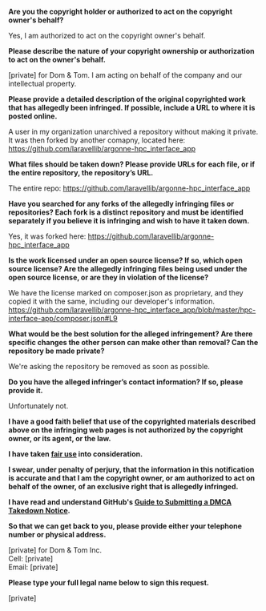 **Are you the copyright holder or authorized to act on the copyright owner's behalf?**

Yes, I am authorized to act on the copyright owner's behalf.

**Please describe the nature of your copyright ownership or authorization to act on the owner's behalf.**

[private] for Dom & Tom. I am acting on behalf of the company and our intellectual property.

**Please provide a detailed description of the original copyrighted work that has allegedly been infringed. If possible, include a URL to where it is posted online.**

A user in my organization unarchived a repository without making it private. It was then forked by another comapny, located here: https://github.com/laravellib/argonne-hpc_interface_app

**What files should be taken down? Please provide URLs for each file, or if the entire repository, the repository’s URL.**

The entire repo: https://github.com/laravellib/argonne-hpc_interface_app

**Have you searched for any forks of the allegedly infringing files or repositories? Each fork is a distinct repository and must be identified separately if you believe it is infringing and wish to have it taken down.**

Yes, it was forked here: https://github.com/laravellib/argonne-hpc_interface_app

**Is the work licensed under an open source license? If so, which open source license? Are the allegedly infringing files being used under the open source license, or are they in violation of the license?**

We have the license marked on composer.json as proprietary, and they copied it with the same, including our developer's information.
https://github.com/laravellib/argonne-hpc_interface_app/blob/master/hpc-interface-app/composer.json#L9

**What would be the best solution for the alleged infringement? Are there specific changes the other person can make other than removal? Can the repository be made private?**

We're asking the repository be removed as soon as possible.

**Do you have the alleged infringer’s contact information? If so, please provide it.**

Unfortunately not.

**I have a good faith belief that use of the copyrighted materials described above on the infringing web pages is not authorized by the copyright owner, or its agent, or the law.**

**I have taken <a href="https://www.lumendatabase.org/topics/22">fair use</a> into consideration.**

**I swear, under penalty of perjury, that the information in this notification is accurate and that I am the copyright owner, or am authorized to act on behalf of the owner, of an exclusive right that is allegedly infringed.**

**I have read and understand GitHub's <a href="https://docs.github.com/articles/guide-to-submitting-a-dmca-takedown-notice/">Guide to Submitting a DMCA Takedown Notice</a>.**

**So that we can get back to you, please provide either your telephone number or physical address.**

[private] for Dom & Tom Inc.  
Cell: [private]    
Email: [private]

**Please type your full legal name below to sign this request.**

[private]
